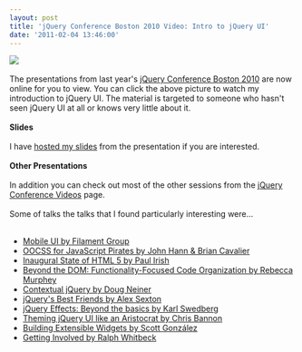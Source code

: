 ```yaml
---
layout: post
title: 'jQuery Conference Boston 2010 Video: Intro to jQuery UI'
date: '2011-02-04 13:46:00'
---
```


<div><a href="http://4.bp.blogspot.com/_L6DiZQsfJzs/TUqyEONsdwI/AAAAAAAAJWk/mwBCos5fDC4/s1600/jQueryBostonIntroTojQueryUI.png" imageanchor="1"><img border="0" src="http://4.bp.blogspot.com/_L6DiZQsfJzs/TUqyEONsdwI/AAAAAAAAJWk/mwBCos5fDC4/s1600/jQueryBostonIntroTojQueryUI.png"></a></div><br>The presentations from last year's <a href="http://events.jquery.org/2010/boston/">jQuery Conference Boston 2010</a> are now online for you to view. You can click the above picture to watch my introduction to jQuery UI. The material is targeted to someone who hasn't seen jQuery UI at all or knows very little about it.<br><br><b>Slides</b><br><br>I have <a href="http://dl.dropbox.com/u/200135/talks/jq-ui-intro.html">hosted my slides</a> from the presentation if you are interested.<br><br><b>Other Presentations</b><br><br>In addition you can check out most of the other sessions from the <a href="http://events.jquery.org/2010/boston/video/">jQuery Conference Videos</a> page.<br><br>Some of talks the talks that I found particularly interesting were...<br><br><ul><li><a href="http://events.jquery.org/2010/boston/video/video.php?talk=todd-parker">Mobile UI by Filament Group</a></li><li><a href="http://events.jquery.org/2010/boston/video/video.php?talk=todd-parker"></a><a href="http://www.slideshare.net/unscriptable/oocss-for-javascript-pirates-jqcon-boston">OOCSS for JavaScript Pirates by John Hann & Brian Cavalier</a></li><li><a href="http://www.slideshare.net/unscriptable/oocss-for-javascript-pirates-jqcon-boston"></a><a href="http://events.jquery.org/2010/boston/video/video.php?talk=paul-irish">Inaugural State of HTML 5 by Paul Irish</a></li><li><a href="http://events.jquery.org/2010/boston/video/video.php?talk=paul-irish"></a><a href="http://events.jquery.org/2010/boston/video/video.php?talk=rebecca-murphey">Beyond the DOM: Functionality-Focused Code Organization by Rebecca Murphey</a></li><li><a href="http://events.jquery.org/2010/boston/video/video.php?talk=rebecca-murphey"></a><a href="http://events.jquery.org/2010/boston/video/video.php?talk=doug-neiner">Contextual jQuery by Doug Neiner</a></li><li><a href="http://events.jquery.org/2010/boston/video/video.php?talk=doug-neiner"></a><a href="http://events.jquery.org/2010/boston/video/video.php?talk=alex-sexton">jQuery's Best Friends by Alex Sexton</a></li><li><a href="http://events.jquery.org/2010/boston/video/video.php?talk=alex-sexton"></a><a href="http://events.jquery.org/2010/boston/video/video.php?talk=karl-swedberg">jQuery Effects: Beyond the basics by Karl Swedberg</a></li><li><a href="http://events.jquery.org/2010/boston/video/video.php?talk=chris-bannon">Theming jQuery UI like an Aristocrat by Chris Bannon</a></li><li><a href="http://events.jquery.org/2010/boston/video/video.php?talk=chris-bannon"></a><a href="http://events.jquery.org/2010/boston/video/video.php?talk=scott-gonzalez">Building Extensible Widgets by Scott González</a></li><li><a href="http://events.jquery.org/2010/boston/video/video.php?talk=ralph-whitbeck">Getting Involved by Ralph Whitbeck</a></li></ul><div><br></div>